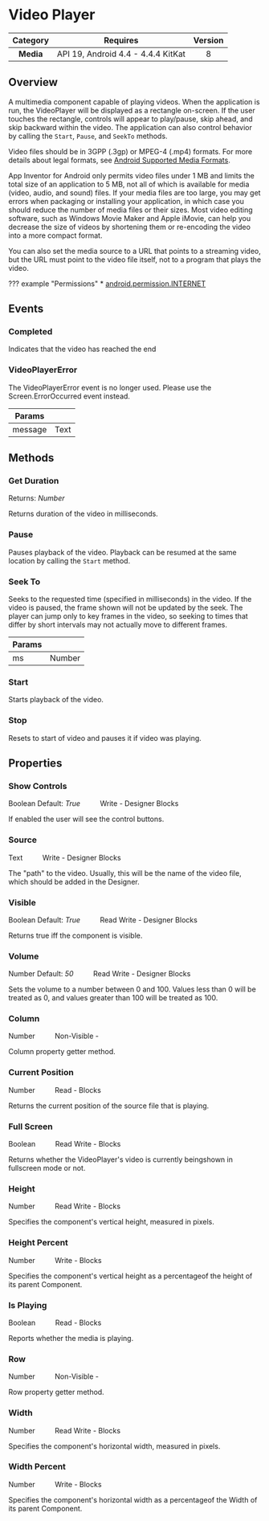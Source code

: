 # Video Player

| Category | Requires | Version |
|:--------:|:-------:|:--------:|
|**Media**|<span class="chip chip-any">API 19, Android 4.4 - 4.4.4 KitKat</span>|<span class="chip chip-number">8</span>|

## Overview

A multimedia component capable of playing videos. When the application is run, the VideoPlayer will be displayed as a rectangle on-screen. If the user touches the rectangle, controls will appear to play/pause, skip ahead, and skip backward within the video. The application can also control behavior by calling the `` Start ``, `` Pause ``, and `` SeekTo `` methods. 

Video files should be in 3GPP (.3gp) or MPEG-4 (.mp4) formats. For more details about legal formats, see <a href="http://developer.android.com/guide/appendix/media-formats.html" target="_blank">Android Supported Media Formats</a>.

App Inventor for Android only permits video files under 1 MB and limits the total size of an application to 5 MB, not all of which is available for media (video, audio, and sound) files. If your media files are too large, you may get errors when packaging or installing your application, in which case you should reduce the number of media files or their sizes. Most video editing software, such as Windows Movie Maker and Apple iMovie, can help you decrease the size of videos by shortening them or re-encoding the video into a more compact format.

You can also set the media source to a URL that points to a streaming video, but the URL must point to the video file itself, not to a program that plays the video.

??? example "Permissions"
    * [android.permission.INTERNET](https://developer.android.com/reference/android/Manifest.permission.html#INTERNET)


## Events

### Completed

Indicates that the video has reached the end

<div class="block" ai2-block="event" not-rendered="true" value="%7B%22componentName%22:%20%22Video%20Player%22,%20%22name%22:%20%22Completed%22,%20%22params%22:%20%5B%5D%7D"></div>


### VideoPlayerError

The VideoPlayerError event is no longer used. Please use the Screen.ErrorOccurred event instead.

<div class="block" ai2-block="event" not-rendered="true" value="%7B%22componentName%22:%20%22Video%20Player%22,%20%22name%22:%20%22VideoPlayerError%22,%20%22params%22:%20%5B%22message%22%5D%7D"></div>


| Params | []() |
|--------|------|
|message|<span class="chip chip-text">Text</span>|


## Methods

### Get Duration

<span class="chip chip-number">Returns: <i>Number</i></span> 

Returns duration of the video in milliseconds.

<div class="block" ai2-block="method" not-rendered="true" value="%7B%22componentName%22:%20%22Video%20Player%22,%20%22name%22:%20%22Get%20Duration%22,%20%22output%22:%20true,%20%22params%22:%20%5B%5D%7D"></div>


### Pause

Pauses playback of the video. Playback can be resumed at the same location by calling the `` Start `` method.

<div class="block" ai2-block="method" not-rendered="true" value="%7B%22componentName%22:%20%22Video%20Player%22,%20%22name%22:%20%22Pause%22,%20%22output%22:%20false,%20%22params%22:%20%5B%5D%7D"></div>


### Seek To

Seeks to the requested time (specified in milliseconds) in the video. If the video is paused, the frame shown will not be updated by the seek. The player can jump only to key frames in the video, so seeking to times that differ by short intervals may not actually move to different frames.

<div class="block" ai2-block="method" not-rendered="true" value="%7B%22componentName%22:%20%22Video%20Player%22,%20%22name%22:%20%22Seek%20To%22,%20%22output%22:%20false,%20%22params%22:%20%5B%22ms%22%5D%7D"></div>


| Params | []() |
|--------|------|
|ms|<span class="chip chip-number">Number</span>|


### Start

Starts playback of the video.

<div class="block" ai2-block="method" not-rendered="true" value="%7B%22componentName%22:%20%22Video%20Player%22,%20%22name%22:%20%22Start%22,%20%22output%22:%20false,%20%22params%22:%20%5B%5D%7D"></div>


### Stop

Resets to start of video and pauses it if video was playing.

<div class="block" ai2-block="method" not-rendered="true" value="%7B%22componentName%22:%20%22Video%20Player%22,%20%22name%22:%20%22Stop%22,%20%22output%22:%20false,%20%22params%22:%20%5B%5D%7D"></div>


## Properties

### Show Controls

<span class="chip chip-boolean">Boolean</span> <span class="chip chip-boolean">Default: <i>True</i></span>&nbsp;&nbsp;&nbsp;&nbsp;&nbsp;&nbsp;&nbsp;&nbsp;&nbsp;&nbsp;<span class="chip chip-rw">Write</span> - <span class="chip chip-bd">Designer</span> <span class="chip chip-bd">Blocks</span> 

If enabled the user will see the control buttons.

<div class="block" ai2-block="property" not-rendered="true" value="%7B%22componentName%22:%20%22Video%20Player%22,%20%22name%22:%20%22Show%20Controls%22,%20%22getter%22:%20false%7D"></div>


### Source

<span class="chip chip-text">Text</span>&nbsp;&nbsp;&nbsp;&nbsp;&nbsp;&nbsp;&nbsp;&nbsp;&nbsp;&nbsp;<span class="chip chip-rw">Write</span> - <span class="chip chip-bd">Designer</span> <span class="chip chip-bd">Blocks</span> 

The "path" to the video. Usually, this will be the name of the video file, which should be added in the Designer.

<div class="block" ai2-block="property" not-rendered="true" value="%7B%22componentName%22:%20%22Video%20Player%22,%20%22name%22:%20%22Source%22,%20%22getter%22:%20false%7D"></div>


### Visible

<span class="chip chip-boolean">Boolean</span> <span class="chip chip-boolean">Default: <i>True</i></span>&nbsp;&nbsp;&nbsp;&nbsp;&nbsp;&nbsp;&nbsp;&nbsp;&nbsp;&nbsp;<span class="chip chip-rw">Read</span> <span class="chip chip-rw">Write</span> - <span class="chip chip-bd">Designer</span> <span class="chip chip-bd">Blocks</span> 

Returns true iff the component is visible.

<div class="block" ai2-block="property" not-rendered="true" value="%7B%22componentName%22:%20%22Video%20Player%22,%20%22name%22:%20%22Visible%22,%20%22getter%22:%20true%7D"></div>
<div class="block" ai2-block="property" not-rendered="true" value="%7B%22componentName%22:%20%22Video%20Player%22,%20%22name%22:%20%22Visible%22,%20%22getter%22:%20false%7D"></div>


### Volume

<span class="chip chip-number">Number</span> <span class="chip chip-number">Default: <i>50</i></span>&nbsp;&nbsp;&nbsp;&nbsp;&nbsp;&nbsp;&nbsp;&nbsp;&nbsp;&nbsp;<span class="chip chip-rw">Read</span> <span class="chip chip-rw">Write</span> - <span class="chip chip-bd">Designer</span> <span class="chip chip-bd">Blocks</span> 

Sets the volume to a number between 0 and 100. Values less than 0 will be treated as 0, and values greater than 100 will be treated as 100.

<div class="block" ai2-block="property" not-rendered="true" value="%7B%22componentName%22:%20%22Video%20Player%22,%20%22name%22:%20%22Volume%22,%20%22getter%22:%20true%7D"></div>
<div class="block" ai2-block="property" not-rendered="true" value="%7B%22componentName%22:%20%22Video%20Player%22,%20%22name%22:%20%22Volume%22,%20%22getter%22:%20false%7D"></div>


### Column

<span class="chip chip-number">Number</span>&nbsp;&nbsp;&nbsp;&nbsp;&nbsp;&nbsp;&nbsp;&nbsp;&nbsp;&nbsp;<span class="chip chip-rw">Non-Visible</span> - 

Column property getter method.

### Current Position

<span class="chip chip-number">Number</span>&nbsp;&nbsp;&nbsp;&nbsp;&nbsp;&nbsp;&nbsp;&nbsp;&nbsp;&nbsp;<span class="chip chip-rw">Read</span> - <span class="chip chip-bd">Blocks</span> 

Returns the current position of the source file that is playing.

<div class="block" ai2-block="property" not-rendered="true" value="%7B%22componentName%22:%20%22Video%20Player%22,%20%22name%22:%20%22Current%20Position%22,%20%22getter%22:%20true%7D"></div>


### Full Screen

<span class="chip chip-boolean">Boolean</span>&nbsp;&nbsp;&nbsp;&nbsp;&nbsp;&nbsp;&nbsp;&nbsp;&nbsp;&nbsp;<span class="chip chip-rw">Read</span> <span class="chip chip-rw">Write</span> - <span class="chip chip-bd">Blocks</span> 

Returns whether the VideoPlayer's video is currently beingshown in fullscreen mode or not.

<div class="block" ai2-block="property" not-rendered="true" value="%7B%22componentName%22:%20%22Video%20Player%22,%20%22name%22:%20%22Full%20Screen%22,%20%22getter%22:%20true%7D"></div>
<div class="block" ai2-block="property" not-rendered="true" value="%7B%22componentName%22:%20%22Video%20Player%22,%20%22name%22:%20%22Full%20Screen%22,%20%22getter%22:%20false%7D"></div>


### Height

<span class="chip chip-number">Number</span>&nbsp;&nbsp;&nbsp;&nbsp;&nbsp;&nbsp;&nbsp;&nbsp;&nbsp;&nbsp;<span class="chip chip-rw">Read</span> <span class="chip chip-rw">Write</span> - <span class="chip chip-bd">Blocks</span> 

Specifies the component's vertical height, measured in pixels.

<div class="block" ai2-block="property" not-rendered="true" value="%7B%22componentName%22:%20%22Video%20Player%22,%20%22name%22:%20%22Height%22,%20%22getter%22:%20true%7D"></div>
<div class="block" ai2-block="property" not-rendered="true" value="%7B%22componentName%22:%20%22Video%20Player%22,%20%22name%22:%20%22Height%22,%20%22getter%22:%20false%7D"></div>


### Height Percent

<span class="chip chip-number">Number</span>&nbsp;&nbsp;&nbsp;&nbsp;&nbsp;&nbsp;&nbsp;&nbsp;&nbsp;&nbsp;<span class="chip chip-rw">Write</span> - <span class="chip chip-bd">Blocks</span> 

Specifies the component's vertical height as a percentageof the height of its parent Component.

<div class="block" ai2-block="property" not-rendered="true" value="%7B%22componentName%22:%20%22Video%20Player%22,%20%22name%22:%20%22Height%20Percent%22,%20%22getter%22:%20false%7D"></div>


### Is Playing

<span class="chip chip-boolean">Boolean</span>&nbsp;&nbsp;&nbsp;&nbsp;&nbsp;&nbsp;&nbsp;&nbsp;&nbsp;&nbsp;<span class="chip chip-rw">Read</span> - <span class="chip chip-bd">Blocks</span> 

Reports whether the media is playing.

<div class="block" ai2-block="property" not-rendered="true" value="%7B%22componentName%22:%20%22Video%20Player%22,%20%22name%22:%20%22Is%20Playing%22,%20%22getter%22:%20true%7D"></div>


### Row

<span class="chip chip-number">Number</span>&nbsp;&nbsp;&nbsp;&nbsp;&nbsp;&nbsp;&nbsp;&nbsp;&nbsp;&nbsp;<span class="chip chip-rw">Non-Visible</span> - 

Row property getter method.

### Width

<span class="chip chip-number">Number</span>&nbsp;&nbsp;&nbsp;&nbsp;&nbsp;&nbsp;&nbsp;&nbsp;&nbsp;&nbsp;<span class="chip chip-rw">Read</span> <span class="chip chip-rw">Write</span> - <span class="chip chip-bd">Blocks</span> 

Specifies the component's horizontal width, measured in pixels.

<div class="block" ai2-block="property" not-rendered="true" value="%7B%22componentName%22:%20%22Video%20Player%22,%20%22name%22:%20%22Width%22,%20%22getter%22:%20true%7D"></div>
<div class="block" ai2-block="property" not-rendered="true" value="%7B%22componentName%22:%20%22Video%20Player%22,%20%22name%22:%20%22Width%22,%20%22getter%22:%20false%7D"></div>


### Width Percent

<span class="chip chip-number">Number</span>&nbsp;&nbsp;&nbsp;&nbsp;&nbsp;&nbsp;&nbsp;&nbsp;&nbsp;&nbsp;<span class="chip chip-rw">Write</span> - <span class="chip chip-bd">Blocks</span> 

Specifies the component's horizontal width as a percentageof the Width of its parent Component.

<div class="block" ai2-block="property" not-rendered="true" value="%7B%22componentName%22:%20%22Video%20Player%22,%20%22name%22:%20%22Width%20Percent%22,%20%22getter%22:%20false%7D"></div>
